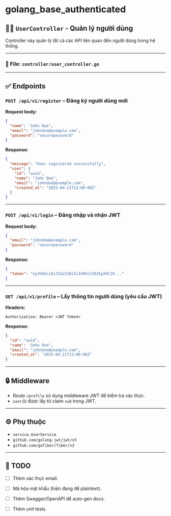 # golang_base_authenticated

## 🧑‍💻 `UserController` - Quản lý người dùng

Controller này quản lý tất cả các API liên quan đến người dùng trong hệ thống.

---

### 📁 File: `controller/user_controller.go`

---

## ✅ **Endpoints**

### `POST /api/v1/register` – Đăng ký người dùng mới

**Request body:**

```json
{
  "name": "John Doe",
  "email": "johndoe@example.com",
  "password": "securepassword"
}
```

**Response:**

```json
{
  "message": "User registered successfully",
  "user": {
    "id": "uuid",
    "name": "John Doe",
    "email": "johndoe@example.com",
    "created_at": "2025-04-21T12:00:00Z"
  }
}
```

---

### `POST /api/v1/login` – Đăng nhập và nhận JWT

**Request body:**

```json
{
  "email": "johndoe@example.com",
  "password": "securepassword"
}
```

**Response:**

```json
{
  "token": "eyJhbGciOiJIUzI1NiIsInR5cCI6IkpXVCJ9..."
}
```

---

### `GET /api/v1/profile` – Lấy thông tin người dùng (yêu cầu JWT)

**Headers:**

```
Authorization: Bearer <JWT Token>
```

**Response:**

```json
{
  "id": "uuid",
  "name": "John Doe",
  "email": "johndoe@example.com",
  "created_at": "2025-04-21T12:00:00Z"
}
```

---

## 🔒 Middleware

- Route `/profile` sử dụng middleware JWT để kiểm tra xác thực.
- `userID` được lấy từ claim `sub` trong JWT.

---

## ⚙️ Phụ thuộc

- `service.UserService`
- `github.com/golang-jwt/jwt/v5`
- `github.com/gofiber/fiber/v2`

---

## 🚧 TODO

- [ ] Thêm xác thực email.
- [ ] Mã hóa mật khẩu (hiện đang để plaintext).
- [ ] Thêm Swagger/OpenAPI để auto-gen docs.
- [ ] Thêm unit tests.

